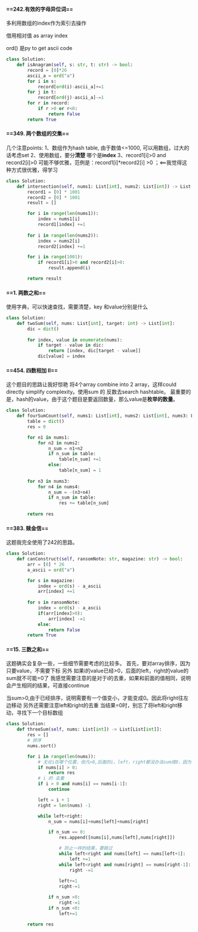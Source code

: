 #### ==242.有效的字母异位词==

多利用数组的index作为索引去操作

借用相对值 as array index

ord() 是py to get ascii code

```python
class Solution:
    def isAnagram(self, s: str, t: str) -> bool:
        record = [0]*26
        ascii_a = ord("a")
        for i in s:
            record[ord(i)-ascii_a]+=1
        for j in t:
            record[ord(j)-ascii_a]-=1    
        for r in record:
            if r >0 or r<0:
                return False
        return True

```

#### ==349. 两个数组的交集==

几个注意points:
1、数组作为hash table, 由于数值<=1000, 可以用数组，过大的话考虑set
2、使用数组，要分**清楚** 哪个是**index**
3、record1[i]>0 and record2[i]>0 可能不够优雅，范例是：record1[i]*record2[i] >0 ；<==我觉得这种方式很优雅，得学习

```python
class Solution:
    def intersection(self, nums1: List[int], nums2: List[int]) -> List[int]:
        record1 = [0] * 1001
        record2 = [0] * 1001
        result = []

        for i in range(len(nums1)):
            index = nums1[i]
            record1[index] +=1
            
        for i in range(len(nums2)):
            index = nums2[i]
            record2[index] +=1

        for i in range(1001):
            if record1[i]>0 and record2[i]>0:
                result.append(i)

        return result


```
#### ==1. 两数之和==

使用字典，可以快速查找，需要清楚，key 和value分别是什么

```python
class Solution:
    def twoSum(self, nums: List[int], target: int) -> List[int]:
        dic = dict()
        
        for index, value in enumerate(nums):
            if target - value in dic:
                return [index, dic[target - value]]
            dic[value] = index
```

#### ==454. 四数相加 II==
这个题目的思路让我好惊艳
将4个array combine into 2 array，这样could directly simplify complexity。使用sum 的 反数去search hashtable。
最重要的是，hash的value，由于这个题目是要返回数量，那么value是**枚举的数量**。

```python
class Solution:
    def fourSumCount(self, nums1: List[int], nums2: List[int], nums3: List[int], nums4: List[int]) -> int:
        table = dict()
        res = 0

        for n1 in nums1:
            for n2 in nums2:
                n_sum = n1+n2
                if n_sum in table:
                    table[n_sum] +=1
                else:
                    table[n_sum] = 1    
        
        for n3 in nums3:
            for n4 in nums4:
                n_sum = -(n3+n4)
                if n_sum in table:
                    res += table[n_sum]
        
        return res

```
#### ==383. 赎金信==
这题我完全使用了242的思路。

```python
class Solution:
    def canConstruct(self, ransomNote: str, magazine: str) -> bool:
        arr = [0] * 26
        a_ascii = ord("a")

        for s in magazine:
            index = ord(s) - a_ascii
            arr[index] +=1
        
        for s in ransomNote:
            index = ord(s) - a_ascii
            if(arr[index]>0):
                arr[index] -=1
            else:
                return False
        return True

```
#### ==15. 三数之和==
这题确实会复杂一些，一些细节需要考虑的比较多。
首先，要对array排序，因为只要value，不需要下标
另外 如果i的value已经>0，后面的left，right的value的sum就不可能=0了
我感觉需要注意的是对于i的去重，如果和前面的值相同，说明会产生相同的结果，可直接continue

当sum>0,由于已经排序，说明需要有一个值变小，才能变成0。因此将right往左边移动
另外还需要注意left和right的去重
当结果=0时，别忘了将left和right移动，寻找下一个目标数组

```python
class Solution:
    def threeSum(self, nums: List[int]) -> List[List[int]]:
        res = []
        # 排序
        nums.sort()

        for i in range(len(nums)):
            # 无论i在哪个位置，但凡>0,后面的i，left，right都没办法sum成0，因为已经排序
            if nums[i] > 0:
                return res
            # i 的 去重
            if i > 0 and nums[i] == nums[i-1]:
                continue

            left = i + 1
            right = len(nums) -1

            while left<right:
                n_sum = nums[i]+nums[left]+nums[right]

                if n_sum == 0:
                    res.append([nums[i],nums[left],nums[right]])

                    # 防止一样的结果，要跳过
                    while left<right and nums[left] == nums[left+1]:
                        left +=1
                    while left<right and nums[right] == nums[right-1]:
                        right -=1
                    
                    left+=1
                    right-=1

                if n_sum >0:
                    right-=1
                if n_sum <0:
                    left+=1

        return res

        


```
